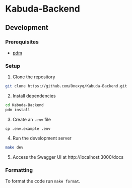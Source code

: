 # Kabuda-Backend

## Development

### Prerequisites

- [pdm](https://pdm-project.org/latest/#other-installation-methods)

### Setup

1. Clone the repository

```bash
git clone https://github.com/Onexyq/Kabuda-Backend.git
```

2. Install dependencies

```bash
cd Kabuda-Backend
pdm install
```

3. Create an `.env` file

```
cp .env.example .env
```

4. Run the development server

```bash
make dev
```

5. Access the Swagger UI at http://localhost:3000/docs

### Formatting

To format the code run `make format`.

